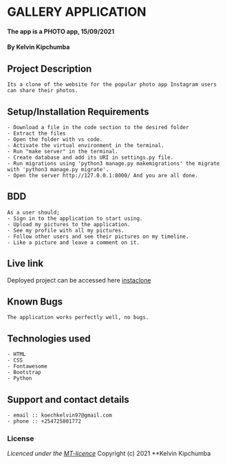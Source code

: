 # GALLERY APPLICATION 
#### The app is a PHOTO app, 15/09/2021
#### **By Kelvin Kipchumba**
## Project Description
    Its a clone of the website for the popular photo app Instagram users can share their photos.
## Setup/Installation Requirements
    - Download a file in the code section to the desired folder
    - Extract the files
    - Open the folder with vs code.
    - Activate the virtual environment in the terminal.
    - Run "make server" in the terminal.
    - Create database and add its URI in settings.py file.
    - Run migrations using 'python3 manage.py makemigrations' the migrate with 'python3 manage.py migrate'.
    - Open the server http://127.0.0.1:8000/ And you are all done.


## BDD
    As a user should;
    - Sign in to the application to start using.
    - Upload my pictures to the application.
    - See my profile with all my pictures.
    - Follow other users and see their pictures on my timeline.
    - Like a picture and leave a comment on it.
  
    
## Live link
Deployed project can be accessed here [instaclone](https://django-instaclone.herokuapp.com/)   

## Known Bugs
    The application works perfectly well, no bugs.

## Technologies used
    - HTML
    - CSS
    - Fontawesome
    - Bootstrap
    - Python

## Support and contact details
    - email :: koechkelvin97@gmail.com
    - phone :: +254725801772

### License
*Licenced under the [MT-licence](https://github.com/k-koech/instaclone-django/blob/master/LICENSE.md)*
Copyright (c) 2021 **Kelvin Kipchumba
